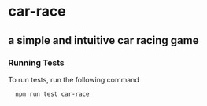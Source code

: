 # car-race
## a simple and intuitive car racing game
### Running Tests

To run tests, run the following command

```bash
  npm run test car-race
```

  
